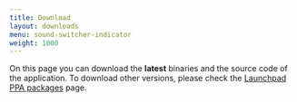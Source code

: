 ```yaml
---
title: Download
layout: downloads
menu: sound-switcher-indicator
weight: 1000
---
```


On this page you can download the **latest** binaries and the source code of the application. To download other versions, please check the [Launchpad PPA packages](https://launchpad.net/~yktooo/+archive/ppa/+packages) page.
